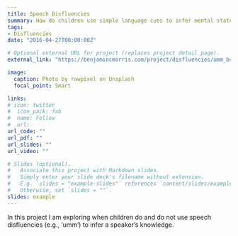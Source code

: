 ```yaml
---
title: Speech Disfluencies
summary: How do children use simple language cues to infer mental states? In this project we are exploring when children do and do not use speech disfluencies (e.g., ‘umm’) to infer a speaker’s knowledge. 
tags:
- Disfluencies
date: "2016-04-27T00:00:00Z"

# Optional external URL for project (replaces project detail page).
external_link: "https://benjamincmorris.com/project/disfluencies/umm_bcccd_morris_shaw_2020.pdf"

image:
  caption: Photo by rawpixel on Unsplash
  focal_point: Smart

links:
# icon: twitter
#  icon_pack: fab
#  name: Follow
#  url: 
url_code: ""
url_pdf: ""
url_slides: ""
url_video: ""

# Slides (optional).
#   Associate this project with Markdown slides.
#   Simply enter your slide deck's filename without extension.
#   E.g. `slides = "example-slides"` references `content/slides/example-slides.md`.
#   Otherwise, set `slides = ""`.
slides: example
---
```


In this project I am exploring when children do and do not use speech disfluencies (e.g., ‘umm’) to infer a speaker’s knowledge.